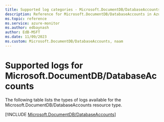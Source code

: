 ```yaml
---
title: Supported log categories - Microsoft.DocumentDB/DatabaseAccounts
description: Reference for Microsoft.DocumentDB/DatabaseAccounts in Azure Monitor Logs.
ms.topic: reference
ms.service: azure-monitor
ms.author: edbaynash
author: EdB-MSFT
ms.date: 11/09/2023
ms.custom: Microsoft.DocumentDB/DatabaseAccounts, naam
---
```





# Supported logs for Microsoft.DocumentDB/DatabaseAccounts  
The following table lists the types of logs available for the Microsoft.DocumentDB/DatabaseAccounts resource type.
  
  
[!INCLUDE [Microsoft.DocumentDB/DatabaseAccounts](./includes/microsoft-documentdb-databaseaccounts-logs-include.md)]
  
